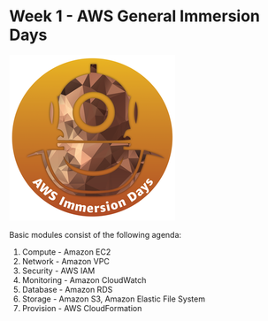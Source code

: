 # Week 1 - AWS General Immersion Days
![Alt text](image.png)

Basic modules consist of the following agenda:
1. Compute - Amazon EC2
2. Network - Amazon VPC
3. Security - AWS IAM
4. Monitoring - Amazon CloudWatch
5. Database - Amazon RDS
6. Storage - Amazon S3, Amazon Elastic File System
7. Provision - AWS CloudFormation
